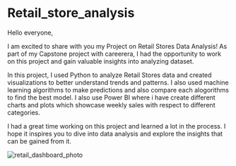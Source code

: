 # Retail_store_analysis
Hello everyone,

I am excited to share with you my  Project on Retail Stores Data Analysis! As part of my Capstone project with careerera, I had the opportunity to work on this project and gain valuable insights into analyzing dataset.

In this project, I used Python to analyze Retail Stores data and created visualizations to better understand trends and patterns. I also used machine learning algorithms to make predictions and also compare each alogorithms to find the best model.
I also  use Power BI where i have create different charts and plots which showcase weekly sales with respect to different categories.

I had a great time working on this project and learned a lot in the process. I hope it inspires you to dive into data analysis and explore the insights that can be gained from it.

![retail_dashboard_photo](https://user-images.githubusercontent.com/108218856/234526325-9c151a57-b387-4fca-9d42-613f99b8aa60.PNG)
